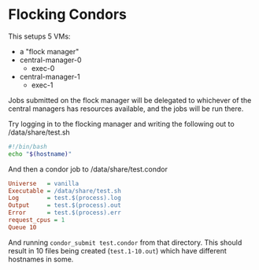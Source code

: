 # Flocking Condors

This setups 5 VMs:

- a "flock manager"
- central-manager-0
	- exec-0
- central-manager-1
	- exec-1

Jobs submitted on the flock manager will be delegated to whichever of the
central managers has resources available, and the jobs will be run there.

Try logging in to the flocking manager and writing the following out to /data/share/test.sh

```bash
#!/bin/bash
echo "$(hostname)"
```

And then a condor job to /data/share/test.condor

```ini
Universe   = vanilla
Executable = /data/share/test.sh
Log        = test.$(process).log
Output     = test.$(process).out
Error      = test.$(process).err
request_cpus = 1
Queue 10
```

And running `condor_submit test.condor` from that directory. This should result
in 10 files being created (`test.1-10.out`) which have different hostnames in
some.
